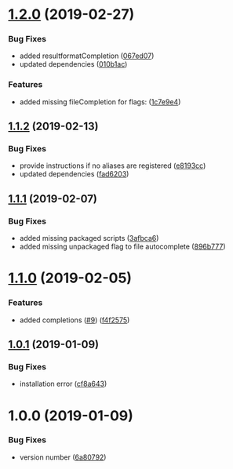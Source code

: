 # [1.2.0](https://github.com/jayree/sfdx-autocomplete-plugin/compare/v1.1.2...v1.2.0) (2019-02-27)


### Bug Fixes

* added resultformatCompletion ([067ed07](https://github.com/jayree/sfdx-autocomplete-plugin/commit/067ed07))
* updated dependencies ([010b1ac](https://github.com/jayree/sfdx-autocomplete-plugin/commit/010b1ac))


### Features

* added missing fileCompletion for flags: ([1c7e9e4](https://github.com/jayree/sfdx-autocomplete-plugin/commit/1c7e9e4))

## [1.1.2](https://github.com/jayree/sfdx-autocomplete-plugin/compare/v1.1.1...v1.1.2) (2019-02-13)


### Bug Fixes

* provide instructions if no aliases are registered ([e8193cc](https://github.com/jayree/sfdx-autocomplete-plugin/commit/e8193cc))
* updated dependencies ([fad6203](https://github.com/jayree/sfdx-autocomplete-plugin/commit/fad6203))

## [1.1.1](https://github.com/jayree/sfdx-autocomplete-plugin/compare/v1.1.0...v1.1.1) (2019-02-07)


### Bug Fixes

* added missing packaged scripts ([3afbca6](https://github.com/jayree/sfdx-autocomplete-plugin/commit/3afbca6))
* added missing unpackaged flag to file autocomplete ([896b777](https://github.com/jayree/sfdx-autocomplete-plugin/commit/896b777))

# [1.1.0](https://github.com/jayree/sfdx-autocomplete-plugin/compare/v1.0.1...v1.1.0) (2019-02-05)


### Features

* added completions ([#9](https://github.com/jayree/sfdx-autocomplete-plugin/issues/9)) ([f4f2575](https://github.com/jayree/sfdx-autocomplete-plugin/commit/f4f2575))

## [1.0.1](https://github.com/jayree/sfdx-autocomplete-plugin/compare/v1.0.0...v1.0.1) (2019-01-09)


### Bug Fixes

* installation error ([cf8a643](https://github.com/jayree/sfdx-autocomplete-plugin/commit/cf8a643))

# 1.0.0 (2019-01-09)


### Bug Fixes

* version number ([6a80792](https://github.com/jayree/sfdx-autocomplete-plugin/commit/6a80792))

